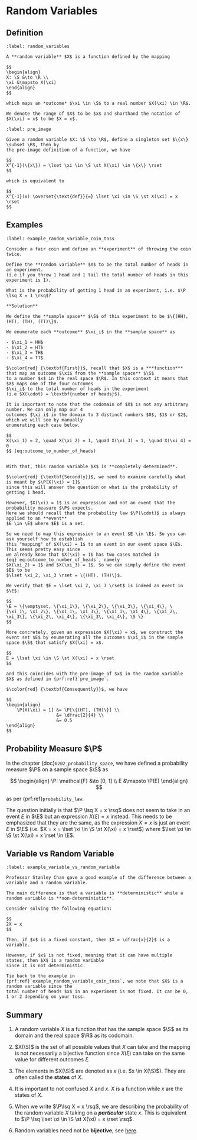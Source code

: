 # Random Variables

## Definition

````{prf:definition} Random Variables
:label: random_variables

A **random variable** $X$ is a function defined by the mapping

$$
\begin{align}
X: \S &\to \R \\
\xi &\mapsto X(\xi)
\end{align}
$$

which maps an *outcome* $\xi \in \S$ to a real number $X(\xi) \in \R$.

We denote the range of $X$ to be $x$ and shorthand the notation of $X(\xi) = x$ to be $X = x$.
````

````{prf:definition} Pre-image of a Random Variable
:label: pre_image

Given a random variable $X: \S \to \R$, define a singleton set $\{x\} \subset \R$, then by 
the pre-image definition of a function, we have

$$
X^{-1}(\{x\}) = \lset \xi \in \S \st X(\xi) \in \{x\} \rset
$$

which is equivalent to

$$
X^{-1}(x) \overset{\text{def}}{=} \lset \xi \in \S \st X(\xi) = x \rset
$$
````

## Examples

````{prf:example} Coin Toss
:label: example_random_variable_coin_toss

Consider a fair coin and define an **experiment** of throwing the coin twice.

Define the **random variable** $X$ to be the total number of heads in an experiment.
(i.e if you throw 1 head and 1 tail the total number of heads in this experiment is 1).

What is the probability of getting 1 head in an experiment, i.e. $\P \lsq X = 1 \rsq$?

**Solution**

We define the **sample space** $\S$ of this experiment to be $\{(HH), (HT), (TH), (TT)\}$.

We enumerate each **outcome** $\xi_i$ in the **sample space** as

- $\xi_1 = HH$
- $\xi_2 = HT$
- $\xi_3 = TH$
- $\xi_4 = TT$

$\color{red} {\textbf{First}}$, recall that $X$ is a ***function*** that map an outcome $\xi$ from the **sample space** $\S$ 
to a number $x$ in the real space $\R$. In this context it means that $X$ maps one of the four outcomes
$\xi_i$ to the total number of heads in the experiment
(i.e $X(\cdot) = \textbf{number of heads}$).

It is important to note that the codomain of $X$ is not any arbitrary number. We can only map our 4 
outcomes $\xi_i$ in the domain to 3 distinct numbers $0$, $1$ or $2$, which we will see by manually
enumerating each case below.

$$
X(\xi_1) = 2, \quad X(\xi_2) = 1, \quad X(\xi_3) = 1, \quad X(\xi_4) = 0
$$ (eq:outcome_to_number_of_heads)


With that, this random variable $X$ is **completely determined**. 

$\color{red} {\textbf{Secondly}}$, we need to examine carefully what is meant by $\P[X(\xi) = 1]$ 
since this will answer the question on what is the probability of getting 1 head. 

However, $X(\xi) = 1$ is an expression and not an event that the probability measure $\P$ expects.
Here we should recall that the probability law $\P(\cdot)$ is always applied to an **event** 
$E \in \E$ where $E$ is a set.

So we need to map this expression to an event $E \in \E$. So you can ask yourself how to establish
this "mapping" of $X(\xi) = 1$ to an event in our event space $\E$. This seems pretty easy since
we already know that $X(\xi) = 1$ has two cases matched in {eq}`eq:outcome_to_number_of_heads`, namely
$X(\xi_2) = 1$ and $X(\xi_3) = 1$. So we can simply define the event $E$ to be 
$\lset \xi_2, \xi_3 \rset = \{(HT), (TH)\}$.

We verify that $E = \lset \xi_2, \xi_3 \rset$ is indeed an event in $\E$:

$$
\E = \{\emptyset, \{\xi_1\}, \{\xi_2\}, \{\xi_3\}, \{\xi_4\}, \{\xi_1\, \xi_2\}, \{\xi_1\, \xi_3\}, \{\xi_1\, \xi_4\}, \{\xi_2\, \xi_3\}, \{\xi_2\, \xi_4\}, \{\xi_3\, \xi_4\}, \S \} 
$$

More concretely, given an expression $X(\xi) = x$, we construct the event set $E$ by enumerating all the outcomes $\xi_i$ in the sample space $\S$ that satisfy $X(\xi) = x$.

$$
E = \lset \xi \in \S \st X(\xi) = x \rset
$$

and this coincides with the pre-image of $x$ in the random variable $X$ as defined in {prf:ref}`pre_image`.

$\color{red} {\textbf{Consequently}}$, we have 

$$
\begin{align}
    \P[X(\xi) = 1] &= \P[\{(HT), (TH)\}] \\
                   &= \dfrac{2}{4} \\
                   &= 0.5
\end{align}
$$
````

## Probability Measure $\P$

In the chapter {doc}`0202_probability_space`, we have defined a probability measure $\P$ on a sample space $\S$ as

$$
\begin{align}
    \P: \mathcal{F} &\to [0, 1] \\
    E &\mapsto \P(E)
\end{align}
$$

as per {prf:ref}`probability_law`.

The question initially is that $\P \lsq X = x \rsq$ does not seem to take in an event $E$ in $\E$ but an expression
$X(\xi) = x$ instead. 
This needs to be emphasized that they are the same, as the expression $X = x$ is
just an event $E$ in $\E$ (i.e. $X = x = \lset \xi \in \S \st X(\xi) = x \rset$)
where $\lset \xi \in \S \st X(\xi) = x \rset \in \E$.

## Variable vs Random Variable

````{prf:example} Variable vs Random Variable
:label: example_variable_vs_random_variable

Professor Stanley Chan gave a good example of the difference between a variable and a random variable.

The main difference is that a variable is **deterministic** while a random variable is **non-deterministic**.

Consider solving the following equation:

$$
2X = x
$$

Then, if $x$ is a fixed constant, then $X = \dfrac{x}{2}$ is a variable.

However, if $x$ is not fixed, meaning that it can have multiple states, then $X$ is a random variable
since it is not deterministic.

Tie back to the example in {prf:ref}`example_random_variable_coin_toss`, we note that $X$ is a random variable since the 
total number of heads $x$ in an experiment is not fixed. It can be 0, 1 or 2 depending on your toss.
````

## Summary

1. A random variable $X$ is a function that has the sample space $\S$ as its domain and the real space
   $\R$ as its codomain.

2. $X(\S)$ is the set of all possible values that $X$ can take and the mapping is not necessarily
   a bijective function since $X(\xi)$ can take on the same value for different outcomes $\xi$.

3. The elements in $X(\S)$ are denoted as $x$ (i.e. $x \in X(\S)$). 
   They are often called the **states** of $X$.

4. It is important to not confused $X$ and $x$. $X$ is a function while $x$ are the 
   states of $X$. 

5. When we write $\P\lsq X = x \rsq$, we are describing the probability of the random variable $X$
   taking on a ***particular*** state $x$. This is equivalent to $\P \lsq \lset \xi \in \S \st X(\xi) = x \rset \rsq$.

6. Random variables need not be **bijective**, see [here](https://math.stackexchange.com/questions/202540/is-a-random-variable-bijective).
